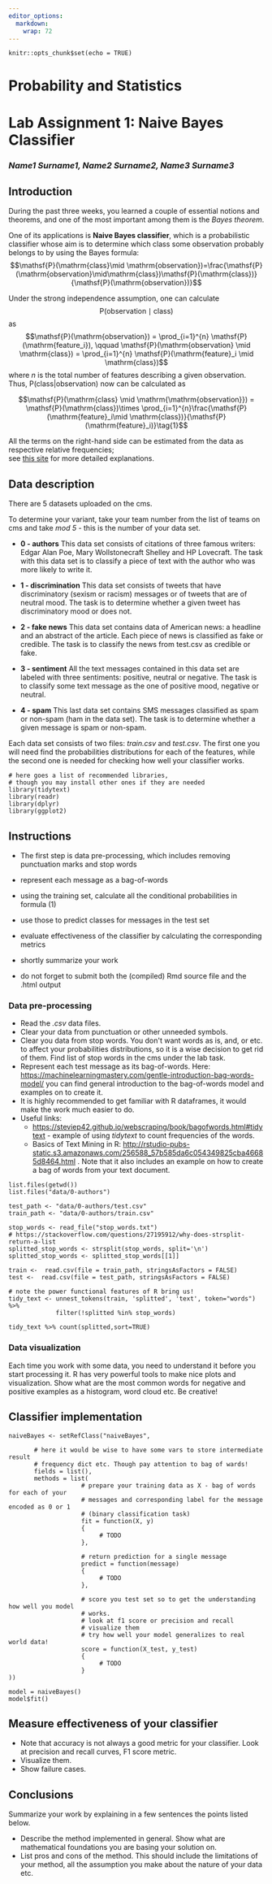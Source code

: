 ```yaml
---
editor_options:
  markdown:
    wrap: 72
---
```


```{r setup, include=FALSE}
knitr::opts_chunk$set(echo = TRUE)
```

# Probability and Statistics

# Lab Assignment 1: Naive Bayes Classifier

### *Name1 Surname1, Name2 Surname2, Name3 Surname3*

## Introduction

During the past three weeks, you learned a couple of essential notions
and theorems, and one of the most important among them is the *Bayes
theorem*.

One of its applications is **Naive Bayes classifier**, which is a
probabilistic classifier whose aim is to determine which class some
observation probably belongs to by using the Bayes formula:
$$\mathsf{P}(\mathrm{class}\mid \mathrm{observation})=\frac{\mathsf{P}(\mathrm{observation}\mid\mathrm{class})\mathsf{P}(\mathrm{class})}{\mathsf{P}(\mathrm{observation})}$$

Under the strong independence assumption, one can calculate
$$\mathsf{P}(\mathrm{observation} \mid \mathrm{class})$$ as
$$\mathsf{P}(\mathrm{observation}) = \prod_{i=1}^{n} \mathsf{P}(\mathrm{feature_i}), \qquad \mathsf{P}(\mathrm{observation} \mid \mathrm{class}) = \prod_{i=1}^{n} \mathsf{P}(\mathrm{feature}_i \mid \mathrm{class})$$
where $n$ is the total number of features describing a given
observation. Thus, $\mathsf{P}(\mathrm{class}|\mathrm{observation})$ now
can be calculated as

$$\mathsf{P}(\mathrm{class} \mid \mathrm{\mathrm{observation}}) = \mathsf{P}(\mathrm{class})\times \prod_{i=1}^{n}\frac{\mathsf{P}(\mathrm{feature}_i\mid \mathrm{class})}{\mathsf{P}(\mathrm{feature}_i)}\tag{1}$$

All the terms on the right-hand side can be estimated from the data as
respective relative frequencies;\
see [this
site](https://monkeylearn.com/blog/practical-explanation-naive-bayes-classifier/)
for more detailed explanations.

## Data description

There are 5 datasets uploaded on the cms.

To determine your variant, take your team number from the list of teams
on cms and take *mod 5* - this is the number of your data set.

-   **0 - authors** This data set consists of citations of three famous
    writers: Edgar Alan Poe, Mary Wollstonecraft Shelley and HP
    Lovecraft. The task with this data set is to classify a piece of
    text with the author who was more likely to write it.

-   **1 - discrimination** This data set consists of tweets that have
    discriminatory (sexism or racism) messages or of tweets that are of
    neutral mood. The task is to determine whether a given tweet has
    discriminatory mood or does not.

-   **2 - fake news** This data set contains data of American news: a
    headline and an abstract of the article. Each piece of news is
    classified as fake or credible. The task is to classify the news
    from test.csv as credible or fake.

-   **3 - sentiment** All the text messages contained in this data set
    are labeled with three sentiments: positive, neutral or negative.
    The task is to classify some text message as the one of positive
    mood, negative or neutral.

-   **4 - spam** This last data set contains SMS messages classified as
    spam or non-spam (ham in the data set). The task is to determine
    whether a given message is spam or non-spam.

Each data set consists of two files: *train.csv* and *test.csv*. The
first one you will need find the probabilities distributions for each of
the features, while the second one is needed for checking how well your
classifier works.

```{r}
# here goes a list of recommended libraries,
# though you may install other ones if they are needed
library(tidytext)
library(readr)
library(dplyr)
library(ggplot2)
```

## Instructions

-   The first step is data pre-processing, which includes removing
    punctuation marks and stop words

-   represent each message as a bag-of-words

-   using the training set, calculate all the conditional probabilities
    in formula (1)

-   use those to predict classes for messages in the test set

-   evaluate effectiveness of the classifier by calculating the
    corresponding metrics

-   shortly summarize your work

-   do not forget to submit both the (compiled) Rmd source file and the .html
    output
    
### Data pre-processing

-   Read the *.csv* data files.
-   Сlear your data from punctuation or other unneeded symbols.
-   Clear you data from stop words. You don't want words as is, and, or
    etc. to affect your probabilities distributions, so it is a wise
    decision to get rid of them. Find list of stop words in the cms
    under the lab task.
-   Represent each test message as its bag-of-words. Here:
    <https://machinelearningmastery.com/gentle-introduction-bag-words-model/>
    you can find general introduction to the bag-of-words model and
    examples on to create it.
-   It is highly recommended to get familiar with R dataframes, it would
    make the work much easier to do.
-   Useful links:
    -   <https://steviep42.github.io/webscraping/book/bagofwords.html#tidytext> -
        example of using *tidytext* to count frequencies of the words.
    -   Basics of Text Mining in R:
        <http://rstudio-pubs-static.s3.amazonaws.com/256588_57b585da6c054349825cba46685d8464.html>
        . Note that it also includes an example on how to create a bag
        of words from your text document.

```{r}
list.files(getwd())
list.files("data/0-authors")
```

```{r}
test_path <- "data/0-authors/test.csv"
train_path <- "data/0-authors/train.csv"

stop_words <- read_file("stop_words.txt")
# https://stackoverflow.com/questions/27195912/why-does-strsplit-return-a-list
splitted_stop_words <- strsplit(stop_words, split='\n')
splitted_stop_words <- splitted_stop_words[[1]]
```

```{r}
train <-  read.csv(file = train_path, stringsAsFactors = FALSE)
test <-  read.csv(file = test_path, stringsAsFactors = FALSE)
```

```{r}
# note the power functional features of R bring us! 
tidy_text <- unnest_tokens(train, 'splitted', 'text', token="words") %>%
             filter(!splitted %in% stop_words)

tidy_text %>% count(splitted,sort=TRUE)
```

### Data visualization

Each time you work with some data, you need to understand it before you
start processing it. R has very powerful tools to make nice plots and
visualization. Show what are the most common words for negative and
positive examples as a histogram, word cloud etc. Be creative!

## Classifier implementation

```{r}
naiveBayes <- setRefClass("naiveBayes",
                          
       # here it would be wise to have some vars to store intermediate result
       # frequency dict etc. Though pay attention to bag of wards! 
       fields = list(),
       methods = list(
                    # prepare your training data as X - bag of words for each of your
                    # messages and corresponding label for the message encoded as 0 or 1 
                    # (binary classification task)
                    fit = function(X, y)
                    {
                         # TODO
                    },
                    
                    # return prediction for a single message 
                    predict = function(message)
                    {
                         # TODO
                    },
                    
                    # score you test set so to get the understanding how well you model
                    # works.
                    # look at f1 score or precision and recall
                    # visualize them 
                    # try how well your model generalizes to real world data! 
                    score = function(X_test, y_test)
                    {
                         # TODO
                    }
))

model = naiveBayes()
model$fit()
```

## Measure effectiveness of your classifier
-   Note that accuracy is not always a good metric for your classifier.
    Look at precision and recall curves, F1 score metric.
-   Visualize them.
-   Show failure cases.

## Conclusions

Summarize your work by explaining in a few sentences the points listed
below.

-   Describe the method implemented in general. Show what are
    mathematical foundations you are basing your solution on.
-   List pros and cons of the method. This should include the
    limitations of your method, all the assumption you make about the
    nature of your data etc.
